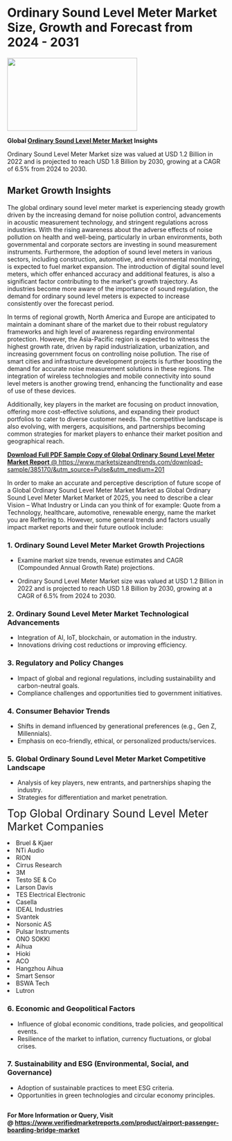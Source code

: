 <H1>Ordinary Sound Level Meter Market Size, Growth and Forecast from 2024 - 2031</H1><img class="aligncenter size-medium wp-image-584254" src="https://thirdeyenews.in/wp-content/uploads/2024/09/Global-Market-Research-300x168.jpeg" alt="" width="300" height="168" /><p><strong>Global&nbsp;<a href="https://www.marketsizeandtrends.com/download-sample/385170/&amp;utm_source=Pulse&amp;utm_medium=201">Ordinary Sound Level Meter Market</a> Insights</strong></p><p>Ordinary Sound Level Meter Market size was valued at USD 1.2 Billion in 2022 and is projected to reach USD 1.8 Billion by 2030, growing at a CAGR of 6.5% from 2024 to 2030.</p><p><h2>Market Growth Insights</h2> <p>The global ordinary sound level meter market is experiencing steady growth driven by the increasing demand for noise pollution control, advancements in acoustic measurement technology, and stringent regulations across industries. With the rising awareness about the adverse effects of noise pollution on health and well-being, particularly in urban environments, both governmental and corporate sectors are investing in sound measurement instruments. Furthermore, the adoption of sound level meters in various sectors, including construction, automotive, and environmental monitoring, is expected to fuel market expansion. The introduction of digital sound level meters, which offer enhanced accuracy and additional features, is also a significant factor contributing to the market's growth trajectory. As industries become more aware of the importance of sound regulation, the demand for ordinary sound level meters is expected to increase consistently over the forecast period.</p> <p><a href="#"></a></p> <p>In terms of regional growth, North America and Europe are anticipated to maintain a dominant share of the market due to their robust regulatory frameworks and high level of awareness regarding environmental protection. However, the Asia-Pacific region is expected to witness the highest growth rate, driven by rapid industrialization, urbanization, and increasing government focus on controlling noise pollution. The rise of smart cities and infrastructure development projects is further boosting the demand for accurate noise measurement solutions in these regions. The integration of wireless technologies and mobile connectivity into sound level meters is another growing trend, enhancing the functionality and ease of use of these devices.</p> <p>Additionally, key players in the market are focusing on product innovation, offering more cost-effective solutions, and expanding their product portfolios to cater to diverse customer needs. The competitive landscape is also evolving, with mergers, acquisitions, and partnerships becoming common strategies for market players to enhance their market position and geographical reach.</p> <p><a href="#"></p><p><span class=""><strong>Download Full PDF Sample Copy of Global Ordinary Sound Level Meter Market Report</strong> @ <a href="https://www.marketsizeandtrends.com/download-sample/385170/&amp;utm_source=Pulse&amp;utm_medium=201" target="_blank">https://www.marketsizeandtrends.com/download-sample/385170/&amp;utm_source=Pulse&amp;utm_medium=201</a></span></p><p>In order to make an accurate and perceptive description of future scope of a Global&nbsp;Ordinary Sound Level Meter Market Market as Global&nbsp;Ordinary Sound Level Meter Market Market of 2025, you need to describe a clear Vision &ndash; What Industry or Linda can you think of for example: Quote from a Technology, healthcare, automotive, renewable energy, name the market you are Reffering to. However, some general trends and factors usually impact market reports and their future outlook include:</p><h3>1.&nbsp;<strong>Ordinary Sound Level Meter Market Growth Projections</strong></h3><ul><li>Examine market size trends, revenue estimates and CAGR (Compounded Annual Growth Rate) projections.</li><li><p>Ordinary Sound Level Meter Market size was valued at USD 1.2 Billion in 2022 and is projected to reach USD 1.8 Billion by 2030, growing at a CAGR of 6.5% from 2024 to 2030.</p></li></ul><h3>2.&nbsp;<strong>Ordinary Sound Level Meter Market Technological Advancements</strong></h3><ul><li>Integration of AI, IoT, blockchain, or automation in the industry.</li><li>Innovations driving cost reductions or improving efficiency.</li></ul><h3>3.&nbsp;<strong>Regulatory and Policy Changes</strong></h3><ul><li>Impact of global and regional regulations, including sustainability and carbon-neutral goals.</li><li>Compliance challenges and opportunities tied to government initiatives.</li></ul><h3>4.&nbsp;<strong>Consumer Behavior Trends</strong></h3><ul><li>Shifts in demand influenced by generational preferences (e.g., Gen Z, Millennials).</li><li>Emphasis on eco-friendly, ethical, or personalized products/services.</li></ul><h3>5.&nbsp;<strong>Global Ordinary Sound Level Meter Market Competitive Landscape</strong></h3><ul><li>Analysis of key players, new entrants, and partnerships shaping the industry.</li><li>Strategies for differentiation and market penetration.</li></ul><p data-pm-slice="1 1 []"><span style="color: inherit; font-family: inherit; font-size: 25px;">Top Global Ordinary Sound Level Meter Market Companies</span></p><div class="" data-test-id=""><p><li>Bruel & Kjaer</li><li> NTi Audio</li><li> RION</li><li> Cirrus Research</li><li> 3M</li><li> Testo SE & Co</li><li> Larson Davis</li><li> TES Electrical Electronic</li><li> Casella</li><li> IDEAL Industries</li><li> Svantek</li><li> Norsonic AS</li><li> Pulsar Instruments</li><li> ONO SOKKI</li><li> Aihua</li><li> Hioki</li><li> ACO</li><li> Hangzhou Aihua</li><li> Smart Sensor</li><li> BSWA Tech</li><li> Lutron</li></p></div><h3>6.&nbsp;<strong>Economic and Geopolitical Factors</strong></h3><ul><li>Influence of global economic conditions, trade policies, and geopolitical events.</li><li>Resilience of the market to inflation, currency fluctuations, or global crises.</li></ul><h3>7.&nbsp;<strong>Sustainability and ESG (Environmental, Social, and Governance)</strong></h3><ul><li>Adoption of sustainable practices to meet ESG criteria.</li><li>Opportunities in green technologies and circular economy principles.</li></ul><h2><strong style="font-size: 14px;">For More Information or Query, Visit @&nbsp;</strong><a style="background-color: #ffffff; font-size: 14px;" href="https://www.marketsizeandtrends.com/report/ordinary-sound-level-meter-market/" target="_blank">https://www.verifiedmarketreports.com/product/airport-passenger-boarding-bridge-market</a></h2>
